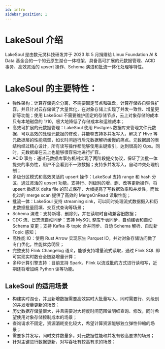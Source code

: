 ```yaml
---
id: intro
sidebar_position: 1
---
```


# LakeSoul 介绍
LakeSoul 是由数元灵科技研发并于 2023 年 5 月捐赠给 Linux Foundation AI & Data 基金会的一个的云原生湖仓一体框架，具备高可扩展的元数据管理、ACID 事务、高效灵活的 upsert 操作、Schema 演进和批流一体化处理等特性。

# LakeSoul 的主要特性：
* 弹性架构：计算存储完全分离，不需要固定节点和磁盘，计算存储各自弹性扩容。并且针对云存储做了大量优化，在对象存储上实现了并发一致性、增量更新等功能；使用 LakeSoul 不需要维护固定的存储节点，云上对象存储的成本只有本地磁盘的 1/10，极大地降低了存储成本和运维成本；
* 高效可扩展的元数据管理：LakeSoul 使用 Postgres 数据库来管理文件元数据，可以高效的处理元数据的修改，并能够支持多并发写入，解决了 Hive 等元数据层的性能瓶颈，如长时间运行后元数据解析缓慢的痛点。元数据层的表结构经过精心设计，所有读写操作都能够使用主键索引，达到很高的 Ops。同时，元数据库在云上也能够很容易地进行扩容。
* ACID 事务：通过元数据库事务机制实现了两阶段提交协议，保证了流批一体提交的事务性，用户不会看到不一致数据；支持多并发写入，自动冲突处理机制；
* 多级分区模式和高效灵活的 upsert 操作：LakeSoul 支持 range 和 hash 分区，通过灵活的 upsert 功能，支持行、列级别的增、删、改等更新操作，将 upsert 数据以 delta file 的形式保存，大幅提高了写数据效率和并发性，而优化过的 merge scan 提供了高效的 MergeOnRead 读取性能；
* 批流一体：LakeSoul 支持 streaming sink，可以同时处理流式数据摄入和历史数据批量回填、交互式查询等场景；
* Schema 演进：支持新增、删除列，并在读取时自动兼容旧数据；
* CDC 流、日志流自动同步：支持 MySQL 整库千表同步，自动建表和自动 Schema 变更；支持 Kafka 多 topic 合并同步、自动 Schema 解析、自动新 Topic 感知；
* 高性能 IO：使用 Rust Arrow 实现原生 Parquet IO，并对对象存储访问做了专门优化，性能优势明显；
* 完整支持 Flink Changelog 语义，能够支持增量流式读取，通过 Flink SQL 即可实现实时数仓全链路增量计算；
* 多种计算引擎支持：目前支持 Spark、Flink 以流或批的方式进行读和写，近期还将增加纯 Python 读等功能。

## LakeSoul 的适用场景
* 构建实时湖仓，并且新增数据需要高效实时大批量写入，同时需要行、列级别的并发增量更新的场景；
* 历史数据存储量很大，并且需要对大跨度时间范围做明细查询、修改，同时希望使用对象存储控制成本的场景；
* 查询请求不固定，资源消耗变化较大，希望计算资源能够独立弹性伸缩的场景；
* 需要多并发写，同时文件数量多，对元数据性能和并发有较高要求的场景；
* 针对主键进行数据更新，对写吞吐有较高有求的场景；